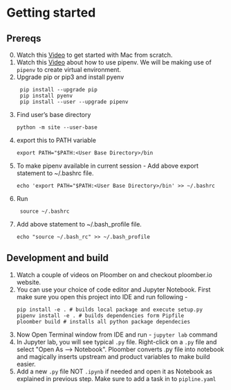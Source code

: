 Getting started
===============

## Prereqs
0. Watch this [Video](https://www.youtube.com/watch?v=GH4TonRGL4o) to get started with Mac from scratch.
1. Watch this [Video](https://www.youtube.com/watch?v=5HUL5lWkEyg) about how to use pipenv. We will be making use of  `pipenv` to create virtual environment.
2. Upgrade pip or pip3 and install pyenv
    ```
     pip install --upgrade pip
     pip install pyenv
     pip install --user --upgrade pipenv
    ```
3. Find user’s base directory
    ```
    python -m site --user-base
   ```
4. export this to PATH variable
    ```
    export PATH="$PATH:<User Base Directory>/bin
   ```
5. To make pipenv available in current session - Add above export statement to ~/.bashrc file. 
    ```
    echo 'export PATH="$PATH:<User Base Directory>/bin' >> ~/.bashrc
   ```
6. Run 
   ```
    source ~/.bashrc
   ``` 
7. Add above statement to ~/.bash_profile file.
    ```
    echo "source ~/.bash_rc" >> ~/.bash_profile
    ```

## Development and build
1. Watch a couple of videos on Ploomber on  and checkout ploomber.io website.  
2. You can use your choice of code editor and Jupyter Notebook. First make sure you open this project into IDE and run following - 
    ```
   pip install -e . # builds local package and execute setup.py
   pipenv install -e . # builds dependencies form Pipfile
   ploomber build # installs all python package dependecies
   ```
3. Now Open Terminal window from IDE and run - `jupyter lab` command
4. In Jupyter lab, you will see typical `.py` file. Right-click on a `.py` file and select "Open As --> Notebook". Ploomber converts .py file into notebook and magically inserts upstream and product variables to make build easier.
5. Add a new `.py` file NOT `.ipynb` if needed and open it as Notebook as explained in previous step. Make sure to add a task in to `pipline.yaml`


